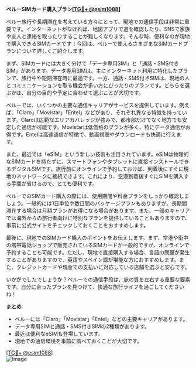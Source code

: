 **ペルーSIMカード購入プラン[[TG💪+ @esim1088](https://t.me/s/esim1088)]**

ペルー旅行や長期滞在を考えている方々にとって、現地での通信手段は非常に重要です。インターネットがなければ、地図アプリで道を確認したり、SNSで家族や友人と連絡を取ったりすることが難しくなります。そんな時、便利なのが現地で購入できるSIMカードです！今回は、ペルーで使えるさまざまなSIMカードプランについて詳しくご紹介します。

まず、SIMカードには大きく分けて「データ専用SIM」と「通話・SMS付きSIM」があります。データ専用SIMは、主にインターネット利用に特化したプランで、旅行中や短期滞在時に最適です。一方、通話・SMS付きSIMは、現地の人とコミュニケーションを取る機会が多い方にぴったりのプランです。どちらを選ぶかは、自分の目的や予定に合わせて選ぶことが大切です。

ペルーでは、いくつかの主要な通信キャリアがサービスを提供しています。例えば、「Claro」「Movistar」「Entel」などがあり、それぞれ異なる特徴を持っています。Claroは広範なエリアカバレッジが強みで、都市部だけでなく地方でも安定した通信が可能です。Movistarは低価格のプランが多く、特にデータ通信がお得です。Entelは高速通信が特徴で、動画視聴やダウンロードも快適に行えます。

また、最近では「eSIM」という新しい技術も注目されています。eSIMは物理的なSIMカードを持たずに、スマートフォンやタブレットに直接インストールできるデジタルSIMです。旅行前にオンラインで予約しておけば、到着後にすぐに現地のネットワークに接続できます。これにより、空港到着後すぐにSIMを購入する手間が省けるので、とても便利です。

ペルーでのSIMカード購入の際には、使用期間や料金プランをしっかり確認しましょう。一般的には1日単位や数日間のパッケージプランもありますが、長期間滞在する場合は月額プランがお得になる場合があります。また、一部のキャリアでは海外からの旅行者向けに特別なプランを提供していることもありますので、事前に公式サイトをチェックしておくことをおすすめします。

最後に、現地でのSIMカード購入のポイントをお伝えします。まず、空港や街中の携帯電話ショップで販売されているSIMカードが一般的ですが、オンラインで予約することも可能です。ただし、現地で直接購入する場合、言語の問題が発生することがありますので、英語やスペイン語が堪能な方におすすめします。また、クレジットカードや現金での支払いに対応している店舗を選ぶと安心です。

いかがでしたでしょうか？ペルーでの通信手段は、旅の質を左右する重要な要素です。自分に合ったプランを見つけて、快適な旅行ライフを過ごしてくださいね！

**まとめ**
- ペルーには「Claro」「Movistar」「Entel」などの主要キャリアがあります。
- データ専用SIMと通話・SMS付きSIMの2種類があります。
- 最近は便利なeSIMも登場しています。
- 現地での通信環境を事前に調べておくことが大切です。

[[TG💪+ @esim1088](https://t.me/s/esim1088)]  
![Image](https://i.postimg.cc/Y0z9fWf4/image.png)
